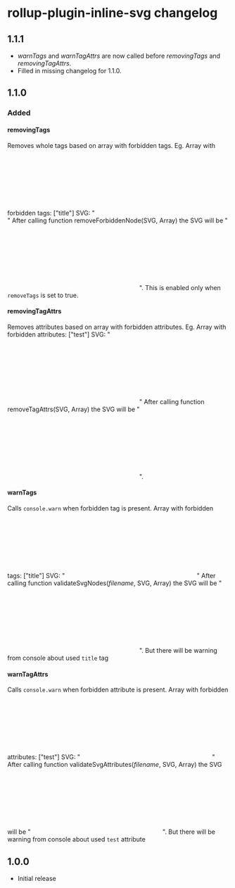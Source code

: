 # rollup-plugin-inline-svg changelog

## 1.1.1
- *warnTags* and *warnTagAttrs* are now called before *removingTags* and *removingTagAttrs*.
- Filled in missing changelog for 1.1.0.

## 1.1.0
### Added

#### removingTags
Removes whole tags based on array with forbidden tags. Eg. 
Array with forbidden tags: ["title"]
SVG: "<svg><title>test</title></svg>"
After calling function removeForbiddenNode(SVG, Array) the SVG will be "<svg></svg>".
This is enabled only when `removeTags` is set to true.

#### removingTagAttrs
Removes attributes based on array with forbidden attributes. Eg. 
Array with forbidden attributes: ["test"]
SVG: "<svg test="hey">...</svg>"
After calling function removeTagAttrs(SVG, Array) the SVG will be "<svg>...</svg>".

#### warnTags
Calls `console.warn` when forbidden tag is present.
Array with forbidden tags: ["title"]
SVG: "<svg><title>test</title></svg>"
After calling function validateSvgNodes(_filename_, SVG, Array) the SVG will be "<svg><title>test</title></svg>".
But there will be warning from console about used `title` tag

#### warnTagAttrs
Calls `console.warn` when forbidden attribute is present.
Array with forbidden attributes: ["test"]
SVG: "<svg test="hey">...</svg>"
After calling function validateSvgAttributes(_filename_, SVG, Array) the SVG will be "<svg test="hey">...</svg>".
But there will be warning from console about used `test` attribute

## 1.0.0

* Initial release
